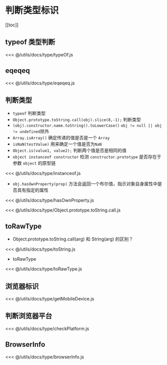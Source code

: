 # 判断类型标识

[[toc]]

## typeof 类型判断

<<< @/utils/docs/type/typeOf.js

## eqeqeq

<<< @/utils/docs/type/eqeqeq.js

## 判断类型

- `typeof` 判断类型
- `Object.prototype.toString.call(obj).slice(8,-1);` 判断类型
- `(obj).constructor.name.toString().toLowerCase()` `obj != null || obj != undefined`除外
- `Array.isArray()` 确定传递的值是否是一个 `Array`
- `isNaN(testValue)` 用来确定一个值是否为`NaN`
- `Object.is(value1, value2);` 判断两个值是否是相同的值
- `object instanceof constructor` 检测 `constructor.prototype` 是否存在于参数 `object` 的原型链

<CodeBlock>

<<< @/utils/docs/type/instanceof.js

</CodeBlock>

- `obj.hasOwnProperty(prop)` 方法会返回一个布尔值，指示对象自身属性中是否具有指定的属性

<CodeBlock>

<<< @/utils/docs/type/hasOwnProperty.js

</CodeBlock>

<CodeBlock title="Object.prototype.toString.call >>">

<<< @/utils/docs/type/Object.prototype.toString.call.js

</CodeBlock>

## toRawType

- Object.prototype.toString.call(arg) 和 String(arg) 的区别？

<CodeBlock>

<<< @/utils/docs/type/toString.js

</CodeBlock>

- toRawType

<CodeBlock>

<<< @/utils/docs/type/toRawType.js

</CodeBlock>

## 浏览器标识

<CodeBlock>

<<< @/utils/docs/type/getMobileDevice.js

</CodeBlock>

## 判断浏览器平台

<CodeBlock>

<<< @/utils/docs/type/checkPlatform.js

</CodeBlock>

## BrowserInfo

<CodeBlock>

<<< @/utils/docs/type/browserInfo.js

</CodeBlock>
